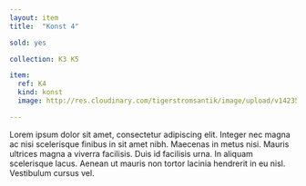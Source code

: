 ```yaml
---
layout: item
title:  "Konst 4"

sold: yes

collection: K3 K5

item:
  ref: K4
  kind: konst
  image: http://res.cloudinary.com/tigerstromsantik/image/upload/v1423508138/Mask_Dan_102965294_1_n9ekmr.jpg

---
```


Lorem ipsum dolor sit amet, consectetur adipiscing elit. Integer nec magna ac nisi scelerisque finibus in sit amet nibh. Maecenas in metus nisi. Mauris ultrices magna a viverra facilisis. Duis id facilisis urna. In aliquam scelerisque lacus. Aenean ut mauris non tortor lacinia hendrerit in eu nisl. Vestibulum cursus vel.
